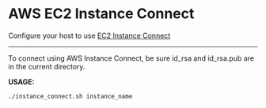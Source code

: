 # AWS EC2 Instance Connect

 
Configure your host to use [EC2 Instance Connect](https://docs.aws.amazon.com/AWSEC2/latest/UserGuide/ec2-instance-connect-set-up.html)

---------------------------------------------------

To connect using AWS Instance Connect, be sure id_rsa and id_rsa.pub are in the current directory.

**USAGE:** 
```
./instance_connect.sh instance_name
```
